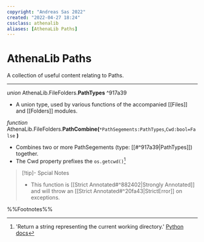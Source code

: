 ```yaml
---
copyright: "Andreas Sas 2022"
created: "2022-04-27 18:24"
cssclass: athenalib
aliases: [AthenaLib Paths]
---
```

# AthenaLib Paths
A collection of useful content relating to Paths.

---

*union* AthenaLib.FileFolders.**PathTypes** ^917a39
- A union type, used by various functions of the accompanied [[Files]] and [[Folders]] modules.

*function* AthenaLib.FileFolders.**PathCombine(**`*PathSegements:PathTypes`,`Cwd:bool=False` **)**
- Combines two or more PathSegements (type: [[#^917a39|PathTypes]]) together.
- The Cwd property prefixes the `os.getcwd()`[^1]

> [!tip]- Spcial Notes
> - This function is [[Strict Annotated#^882402|Strongly Annotated]] and will throw an [[Strict Annotated#^20fa43|StrictError]] on exceptions.

%%Footnotes%%

[^1]: 'Return a string representing the current working directory.' [Python docs](https://docs.python.org/3/library/os.html#:~:text=Return%20a%20string%20representing%20the%20current%20working%20directory.)
